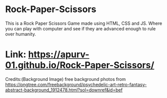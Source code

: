 # Rock-Paper-Scissors
This is a Rock Paper Scissors Game  made using HTML, CSS and JS. Where you can play with computer and see if they are advanced enough to rule over humanity.

# Link: https://apurv-01.github.io/Rock-Paper-Scissors/


Credits:(Background Image)
free background photos from https://pngtree.com/freebackground/psychedelic-art-retro-fantasy-abstract-background_1912478.html?sol=downref&id=bef

